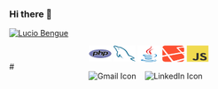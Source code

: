 ### Hi there 👋

<!--
**LucioDz/LucioDZ** is a ✨ _special_ ✨ repository because its `README.md` (this file) appears on your GitHub profile.

Here are some ideas to get you started:

- 🔭 I’m currently working on ...
- 🌱 I’m currently learning ...
- 👯 I’m looking to collaborate on ...
- 🤔 I’m looking for help with ...
- 💬 Ask me about ...
- 📫 How to reach me: ...
- 😄 Pronouns: ...
- ⚡ Fun fact: ...
-->
[![Lucio Bengue ](https://github-readme-stats.vercel.app/api?username=LucioDZ&show_icons=true&theme=dark)](https://github.com/anuraghazra/github-readme-stats)

<div align="center">
  <img align="center" alt="PHP Icon" height="30" width="40" src="https://raw.githubusercontent.com/devicons/devicon/master/icons/php/php-original.svg">
  <img align="center" alt="MySQL Icon" height="30" width="40" src="https://raw.githubusercontent.com/devicons/devicon/master/icons/mysql/mysql-original.svg">
  <img align="center" alt="Java Icon" height="30" width="40" src="https://raw.githubusercontent.com/devicons/devicon/master/icons/java/java-original.svg">
  <img align="center" alt="Laravel Icon" height="30" width="40" src="https://raw.githubusercontent.com/devicons/devicon/master/icons/laravel/laravel-plain.svg">
  <img align="center" alt="JavaScript Icon" height="30" width="40" src="https://raw.githubusercontent.com/devicons/devicon/master/icons/javascript/javascript-original.svg">
</div>
#
<div align="center">
  <a href="mailto:luciobenguejunior48@gmail.com" style="text-decoration: none;">
    <img alt="Gmail Icon" height="30" width="80" src="https://img.shields.io/badge/Gmail-D14836?style=for-the-badge&logo=gmail&logoColor=white">
  </a>&nbsp;&nbsp;
  <a href="https://www.linkedin.com/in/luciobengue/" style="text-decoration: none;">
    <img alt="LinkedIn Icon" height="30" width="80" src="https://img.shields.io/badge/LinkedIn-0077B5?style=for-the-badge&logo=linkedin&logoColor=white">
  </a>&nbsp;&nbsp;
</div>
